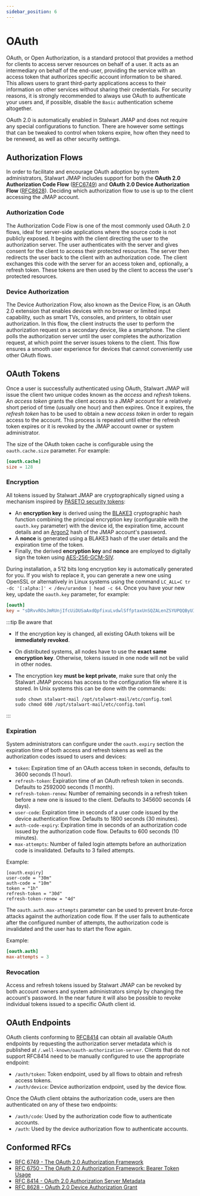 ```yaml
---
sidebar_position: 6
---
```


# OAuth

OAuth, or Open Authorization, is a standard protocol that provides a method for clients to access server resources on behalf of a user. It acts as an intermediary on behalf of the end-user, providing the service with an access token that authorizes specific account information to be shared. This allows users to grant third-party applications access to their information on other services without sharing their credentials. For security reasons, it is strongly recommended to always use OAuth to
authenticate your users and, if possible, disable the ``Basic`` authentication scheme altogether.

OAuth 2.0 is automatically enabled in Stalwart JMAP and does not require any special configurations to function. There are however some settings that can be tweaked to control when tokens expire, how often they need to be renewed, as well as other security settings.

## Authorization Flows

In order to facilitate and encourage OAuth adoption by system administrators, Stalwart JMAP includes support for both 
the __OAuth 2.0 Authorization Code Flow__ ([RFC6749](https://www.rfc-editor.org/rfc/rfc6749.html)) and 
__OAuth 2.0 Device Authorization Flow__ ([RFC8628](https://www.rfc-editor.org/rfc/rfc8628)).
Deciding which authorization flow to use is up to the client accessing the JMAP account.

### Authorization Code

The Authorization Code Flow is one of the most commonly used OAuth 2.0 flows, ideal for server-side applications where the source code is not publicly exposed. It begins with the client directing the user to the authorization server. The user authenticates with the server and gives consent for the client to access their protected resources. The server then redirects the user back to the client with an authorization code. The client exchanges this code with the server for an access token and, optionally, a refresh token. These tokens are then used by the client to access the user's protected resources.

### Device Authorization

The Device Authorization Flow, also known as the Device Flow, is an OAuth 2.0 extension that enables devices with no browser or limited input capability, such as smart TVs, consoles, and printers, to obtain user authorization. In this flow, the client instructs the user to perform the authorization request on a secondary device, like a smartphone. The client polls the authorization server until the user completes the authorization request, at which point the server issues tokens to the client. This flow ensures a smooth user experience for devices that cannot conveniently use other OAuth flows.

## OAuth Tokens

Once a user is successfully authenticated using OAuth, Stalwart JMAP will issue the client two unique codes known 
as the *access* and *refresh* tokens. An *access token* grants the client access to a JMAP account for a relatively short 
period of time (usually one hour) and then expires. Once it expires, the *refresh token* has to be used to obtain
a new *access token* in order to regain access to the account. This process is repeated until either the 
refresh token expires or it is revoked by the JMAP account owner or system administrator.

The size of the OAuth token cache is configurable using the `oauth.cache.size` parameter. For example:

```toml
[oauth.cache]
size = 128
```

### Encryption

All tokens issued by Stalwart JMAP are cryptographically signed using a mechanism inspired by 
[PASETO security tokens](https://paseto.io/):

- An **encryption key** is derived using the [BLAKE3](https://en.wikipedia.org/wiki/BLAKE_(hash_function)#BLAKE3)
  cryptographic hash function combining the principal encryption key (configurable with the `oauth.key`
  parameter) with the device id, the expiration time, account details and an [Argon2](https://en.wikipedia.org/wiki/Argon2)
  hash of the JMAP account's password.
- A **nonce** is generated using a BLAKE3 hash of the user details and the expiration time of the token.
- Finally, the derived **encryption key** and **nonce** are employed to digitally sign the token using 
  [AES-256-GCM-SIV](https://www.rfc-editor.org/rfc/rfc8452).

During installation, a 512 bits long encryption key is automatically generated for you. If you wish
to replace it, you can generate a new one using OpenSSL or alternatively in Linux systems using the
command ``LC_ALL=C tr -dc '[:alpha:]' < /dev/urandom | head -c 64``. Once you have your new key, update the ``oauth.key``
parameter, for example:

```toml
[oauth]
key = "sDRvvROsJmRUnjIfcUiDUSaAxdQpfixuLvdwlSffptaxUnSQZALenZSYUPQQByUI"
```

:::tip Be aware that

- If the encryption key is changed, all existing OAuth tokens will be **immediately revoked**.
- On distributed systems, all nodes have to use the **exact same encryption key**. Otherwise,
  tokens issued in one node will not be valid in other nodes.
- The encryption key **must be kept private**, make sure that only the Stalwart JMAP process
  has access to the configuration file where it is stored. In Unix systems this can be done
  with the commands:
  
   ```
   sudo chown stalwart-mail /opt/stalwart-mail/etc/config.toml
   sudo chmod 600 /opt/stalwart-mail/etc/config.toml
   ``` 

:::

### Expiration

System administrators can configure under the `oauth.expiry` section the expiration time of both access and refresh tokens as well as the authorization codes issued to users and devices:

- ``token``: Expiration time of an OAuth access token in seconds, defaults to 3600 seconds (1 hour).
- ``refresh-token``: Expiration time of an OAuth refresh token in seconds. Defaults to 2592000 seconds (1 month).
- ``refresh-token-renew``:  Number of remaining seconds in a refresh token before a new one is issued to the client. Defaults to 345600 seconds (4 days).
- ``user-code``: Expiration time in seconds of a user code issued by the device authentication flow. Defaults to 1800 seconds (30 minutes).
- ``auth-code-expiry``: Expiration time in seconds of an authorization code issued by the authorization code flow. Defaults to 600 seconds (10 minutes).
- ``max-attempts``: Number of failed login attempts before an authorization code is invalidated. Defaults to 3 failed attempts.

Example:

```
[oauth.expiry]
user-code = "30m"
auth-code = "10m"
token = "1h"
refresh-token = "30d"
refresh-token-renew = "4d"
```

The `oauth.auth.max-attempts` parameter can be used to prevent brute-force attacks against the authorization code flow. If the user fails to authenticate after the configured number of attempts, the authorization code is invalidated and the user has to start the flow again.

Example:

```toml
[oauth.auth]
max-attempts = 3
```

### Revocation

Access and refresh tokens issued by Stalwart JMAP can be revoked by both account owners
and system administrators simply by changing the account's password.
In the near future it will also be possible to revoke individual tokens issued to a
specific OAuth client id.

## OAuth Endpoints

OAuth clients conforming to [RFC8414](https://www.rfc-editor.org/rfc/rfc8414.html) can obtain
all available OAuth endpoints by requesting the authorization server metadata which is published
at ``/.well-known/oauth-authorization-server``. Clients that do not support RFC8414 need to be manually
configured to use the appropriate endpoint:

- ``/auth/token``: Token endpoint, used by all flows to obtain and refresh access tokens.
- ``/auth/device``: Device authorization endpoint, used by the device flow.

Once the OAuth client obtains the authorization code, users are then authenticated on any
of these two endpoints:

- ``/auth/code``: Used by the authorization code flow to authenticate accounts.
- ``/auth``: Used by the device authorization flow to authenticate accounts.

## Conformed RFCs

- [RFC 6749 - The OAuth 2.0 Authorization Framework](https://www.rfc-editor.org/rfc/rfc6749.html)
- [RFC 6750 - The OAuth 2.0 Authorization Framework: Bearer Token Usage](https://datatracker.ietf.org/doc/html/rfc6750)
- [RFC 8414 - OAuth 2.0 Authorization Server Metadata](https://www.rfc-editor.org/rfc/rfc8414.html)
- [RFC 8628 - OAuth 2.0 Device Authorization Grant](https://www.rfc-editor.org/rfc/rfc8628)

